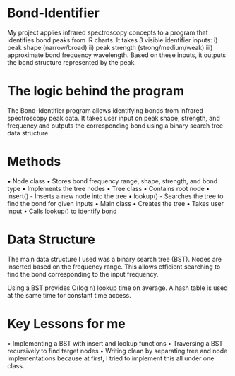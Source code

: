 # Bond-Identifier

My project applies infrared spectroscopy concepts to a program that identifies bond peaks from IR charts. It takes 3 visible identifier inputs: i) peak shape (narrow/broad) ii) peak strength (strong/medium/weak) iii) approximate bond frequency wavelength. Based on these inputs, it outputs the bond structure represented by the peak.


# The logic behind the program

The Bond-Identifier program allows identifying bonds from infrared spectroscopy peak data. It takes user input on peak shape, strength, and frequency and outputs the corresponding bond using a binary search tree data structure.

# Methods

• Node class
  • Stores bond frequency range, shape, strength, and bond type
  • Implements the tree nodes
• Tree class
  • Contains root node
  • insert() - Inserts a new node into the tree
  • lookup() - Searches the tree to find the bond for given inputs
• Main class
  • Creates the tree
  • Takes user input
  • Calls lookup() to identify bond
  
# Data Structure

The main data structure I used was a binary search tree (BST). Nodes are inserted based on the frequency range. This allows efficient searching to find the bond corresponding to the input frequency.

Using a BST provides O(log n) lookup time on average. A hash table is used at the same time for constant time access.

# Key Lessons for me
  • Implementing a BST with insert and lookup functions
  • Traversing a BST recursively to find target nodes
  • Writing clean by separating tree and node implementations because at first, I tried to implement       this all under one class. 
